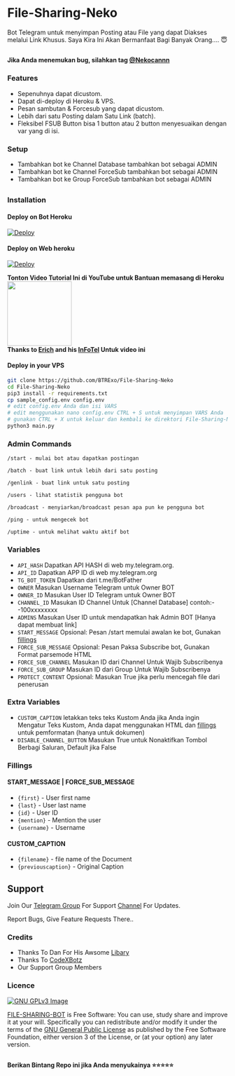 # File-Sharing-Neko

Bot Telegram untuk menyimpan Posting atau File yang dapat Diakses melalui Link Khusus.
Saya Kira Ini Akan Bermanfaat Bagi Banyak Orang.... 😇

##

**Jika Anda menemukan bug, silahkan tag [@Nekocannn ](https://t.me/Nekocannn)**

### Features
- Sepenuhnya dapat dicustom.
- Dapat di-deploy di Heroku & VPS.
- Pesan sambutan & Forcesub yang dapat dicustom.
- Lebih dari satu Posting dalam Satu Link (batch).
- Fleksibel FSUB Button bisa 1 button atau 2 button menyesuaikan dengan var yang di isi.

### Setup

- Tambahkan bot ke Channel Database tambahkan bot sebagai ADMIN
- Tambahkan bot ke Channel ForceSub tambahkan bot sebagai ADMIN
- Tambahkan bot ke Group ForceSub tambahkan bot sebagai ADMIN

##
### Installation
#### Deploy on Bot Heroku
[![Deploy](https://www.herokucdn.com/deploy/button.svg)](https://telegram.dog/XTZ_HerokuBot?start=cHV0cmFpY2lwaXlleS9GaWxlLVNoYXJpbmcgbWFpbg)</br>
#### Deploy on Web heroku
[![Deploy](https://www.herokucdn.com/deploy/button.svg)](https://heroku.com/deploy)</br>

**Tonton Video Tutorial Ini di YouTube untuk Bantuan memasang di Heroku**<br>
<a href="https://youtu.be/LCrkRTMkmzE">
  <img src="https://img.shields.io/badge/How%20to-Deploy-red?logo=youtube" width="147">
</a><br>
**Thanks to [Erich](https://t.me/ErichDaniken) and his [InFoTel](https://t.me/InFoTel_Group) Untuk video ini**

#### Deploy in your VPS
````bash
git clone https://github.com/BTRExo/File-Sharing-Neko
cd File-Sharing-Neko
pip3 install -r requirements.txt
cp sample_config.env config.env
# edit config.env Anda dan isi VARS
# edit menggunakan nano config.env CTRL + S untuk menyimpan VARS Anda 
# gunakan CTRL + X untuk keluar dan kembali ke direktori File-Sharing-Neko
python3 main.py
````

### Admin Commands

```
/start - mulai bot atau dapatkan postingan

/batch - buat link untuk lebih dari satu posting

/genlink - buat link untuk satu posting

/users - lihat statistik pengguna bot

/broadcast - menyiarkan/broadcast pesan apa pun ke pengguna bot

/ping - untuk mengecek bot

/uptime - untuk melihat waktu aktif bot
```

### Variables

* `API_HASH` Dapatkan API HASH di web my.telegram.org.
* `API_ID` Dapatkan APP ID di web my.telegram.org
* `TG_BOT_TOKEN` Dapatkan dari t.me/BotFather
* `OWNER` Masukan Username Telegram untuk Owner BOT
* `OWNER_ID` Masukan User ID Telegram untuk Owner BOT
* `CHANNEL_ID` Masukan ID Channel Untuk [Channel Database] contoh:- -100xxxxxxxx
* `ADMINS` Masukan User ID untuk mendapatkan hak Admin BOT [Hanya dapat membuat link]
* `START_MESSAGE` Opsional: Pesan /start memulai awalan ke bot, Gunakan <a href='https://github.com/BTRExo/File-Sharing-Nekot/blob/main/README.md#start_message'>fillings</a>
* `FORCE_SUB_MESSAGE` Opsional: Pesan Paksa Subscribe bot, Gunakan Format parsemode HTML
* `FORCE_SUB_CHANNEL` Masukan ID dari Channel Untuk Wajib Subscribenya
* `FORCE_SUB_GROUP` Masukan ID dari Group Untuk Wajib Subscribenya
* `PROTECT_CONTENT` Opsional: Masukan True jika perlu mencegah file dari penerusan

### Extra Variables

* `CUSTOM_CAPTION` letakkan teks teks Kustom Anda jika Anda ingin Mengatur Teks Kustom, Anda dapat menggunakan HTML dan <a href='https://github.com/BTRExo/File-Sharing-Nekot/blob/main/README.md#custom_caption'>fillings</a> untuk pemformatan (hanya untuk dokumen)
* `DISABLE_CHANNEL_BUTTON` Masukan True untuk Nonaktifkan Tombol Berbagi Saluran, Default jika False

### Fillings
#### START_MESSAGE | FORCE_SUB_MESSAGE

* `{first}` - User first name
* `{last}` - User last name
* `{id}` - User ID
* `{mention}` - Mention the user
* `{username}` - Username

#### CUSTOM_CAPTION

* `{filename}` - file name of the Document
* `{previouscaption}` - Original Caption


## Support   
Join Our [Telegram Group](https://t.me/fsubneko) For Support [Channel](https://t.me/fsubnekoch) For Updates.   
   
Report Bugs, Give Feature Requests There..   

### Credits

- Thanks To Dan For His Awsome [Libary](https://github.com/pyrogram/pyrogram)
- Thanks To [CodeXBotz](https://github.com/CodeXBotz/File-Sharing-Bot)
- Our Support Group Members

### Licence
[![GNU GPLv3 Image](https://www.gnu.org/graphics/gplv3-127x51.png)](http://www.gnu.org/licenses/gpl-3.0.en.html)  

[FILE-SHARING-BOT](https://github.com/CodeXBotz/File-Sharing-Bot/) is Free Software: You can use, study share and improve it at your
will. Specifically you can redistribute and/or modify it under the terms of the
[GNU General Public License](https://www.gnu.org/licenses/gpl.html) as
published by the Free Software Foundation, either version 3 of the License, or
(at your option) any later version. 

##

   **Berikan Bintang Repo ini jika Anda menyukainya ⭐⭐⭐⭐⭐**

